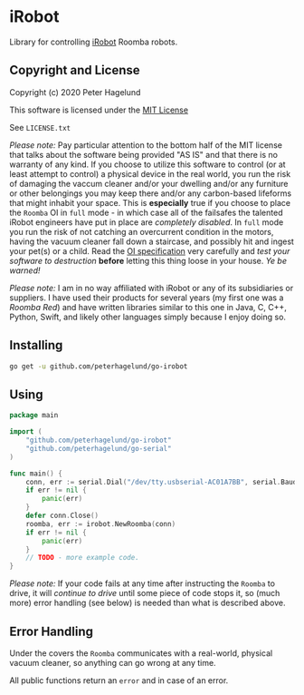 # iRobot

Library for controlling [iRobot](https://www.irobot.com) Roomba robots.

## Copyright and License

Copyright (c) 2020 Peter Hagelund

This software is licensed under the [MIT License](https://en.wikipedia.org/wiki/MIT_License)

See `LICENSE.txt`

_Please note:_ Pay particular attention to the bottom half of the MIT license that talks about the software being provided "AS IS"
and that there is no warranty of any kind. If you choose to utilize this software to control (or at least attempt to control) a physical
device in the real world, you run the risk of damaging the vaccum cleaner and/or your dwelling and/or any furniture or other
belongings you may keep there and/or any carbon-based lifeforms that might inhabit your space. This is **especially** true if you
choose to place the `Roomba` OI in `full` mode - in which case all of the failsafes the talented iRobot engineers have put in place
are *completely disabled*. In `full` mode you run the risk of not catching an overcurrent condition in the motors, having the vacuum
cleaner fall down a staircase, and possibly hit and ingest your pet(s) or a child. Read the [OI specification](https://www.irobot.lv/uploaded_files/File/iRobot_Roomba_500_Open_Interface_Spec.pdf)
very carefully and _test your software to destruction_ **before** letting this thing loose in your house. _Ye be warned!_

_Please note:_ I am in no way affiliated with iRobot or any of its subsidiaries or suppliers. I have used their products for several
years (my first one was a _Roomba Red_) and have written libraries similar to this one in Java, C, C++, Python, Swift, and likely other languages simply because I enjoy doing so.

## Installing

```bash
go get -u github.com/peterhagelund/go-irobot
```

## Using
```go
package main

import (
    "github.com/peterhagelund/go-irobot"
    "github.com/peterhagelund/go-serial"
)

func main() {
	conn, err := serial.Dial("/dev/tty.usbserial-AC01A7BB", serial.BaudRate115200, serial.ParityNone, serial.DataBits8, serial.StopBits1)
	if err != nil {
		panic(err)
	}
	defer conn.Close()
	roomba, err := irobot.NewRoomba(conn)
	if err != nil {
		panic(err)
	}
	// TODO - more example code.
}
```

_Please note:_ If your code fails at any time after instructing the `Roomba` to drive, it will _continue to drive_ until some piece of code stops it,
so (much more) error handling (see below) is needed than what is described above.

## Error Handling

Under the covers the `Roomba` communicates with a real-world, physical vacuum cleaner, so anything can go wrong at any time.

All public functions return an `error` and in case of an error.
